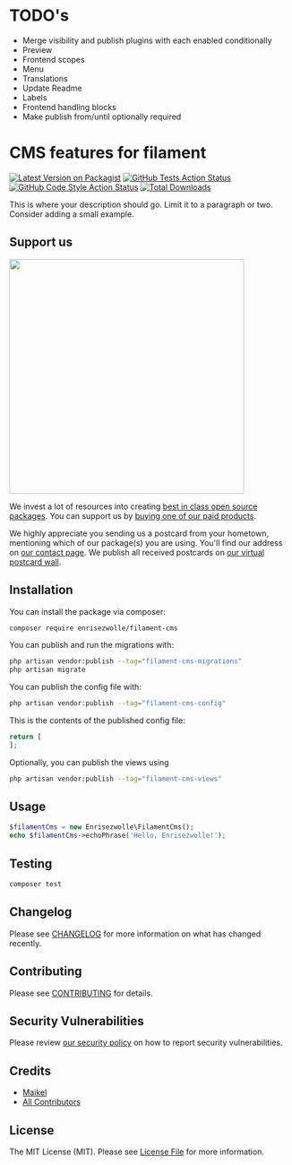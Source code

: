 # TODO's

* Merge visibility and publish plugins with each enabled conditionally
* Preview
* Frontend scopes
* Menu
* Translations
* Update Readme
* Labels
* Frontend handling blocks
* Make publish from/until optionally required

# CMS features for filament

[![Latest Version on Packagist](https://img.shields.io/packagist/v/enrisezwolle/filament-cms.svg?style=flat-square)](https://packagist.org/packages/enrisezwolle/filament-cms)
[![GitHub Tests Action Status](https://img.shields.io/github/actions/workflow/status/enrisezwolle/filament-cms/run-tests.yml?branch=main&label=tests&style=flat-square)](https://github.com/enrisezwolle/filament-cms/actions?query=workflow%3Arun-tests+branch%3Amain)
[![GitHub Code Style Action Status](https://img.shields.io/github/actions/workflow/status/enrisezwolle/filament-cms/fix-php-code-style-issues.yml?branch=main&label=code%20style&style=flat-square)](https://github.com/enrisezwolle/filament-cms/actions?query=workflow%3A"Fix+PHP+code+style+issues"+branch%3Amain)
[![Total Downloads](https://img.shields.io/packagist/dt/enrisezwolle/filament-cms.svg?style=flat-square)](https://packagist.org/packages/enrisezwolle/filament-cms)

This is where your description should go. Limit it to a paragraph or two. Consider adding a small example.

## Support us

[<img src="https://github-ads.s3.eu-central-1.amazonaws.com/filament-cms.jpg?t=1" width="419px" />](https://spatie.be/github-ad-click/filament-cms)

We invest a lot of resources into creating [best in class open source packages](https://spatie.be/open-source). You can support us by [buying one of our paid products](https://spatie.be/open-source/support-us).

We highly appreciate you sending us a postcard from your hometown, mentioning which of our package(s) you are using. You'll find our address on [our contact page](https://spatie.be/about-us). We publish all received postcards on [our virtual postcard wall](https://spatie.be/open-source/postcards).

## Installation

You can install the package via composer:

```bash
composer require enrisezwolle/filament-cms
```

You can publish and run the migrations with:

```bash
php artisan vendor:publish --tag="filament-cms-migrations"
php artisan migrate
```

You can publish the config file with:

```bash
php artisan vendor:publish --tag="filament-cms-config"
```

This is the contents of the published config file:

```php
return [
];
```

Optionally, you can publish the views using

```bash
php artisan vendor:publish --tag="filament-cms-views"
```

## Usage

```php
$filamentCms = new Enrisezwolle\FilamentCms();
echo $filamentCms->echoPhrase('Hello, Enrisezwolle!');
```

## Testing

```bash
composer test
```

## Changelog

Please see [CHANGELOG](CHANGELOG.md) for more information on what has changed recently.

## Contributing

Please see [CONTRIBUTING](CONTRIBUTING.md) for details.

## Security Vulnerabilities

Please review [our security policy](../../security/policy) on how to report security vulnerabilities.

## Credits

- [Maikel](https://github.com/EnriseZwolle)
- [All Contributors](../../contributors)

## License

The MIT License (MIT). Please see [License File](LICENSE.md) for more information.
